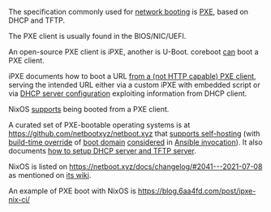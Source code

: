 The specification commonly used for [network booting](https://en.wikipedia.org/wiki/Network_booting) is [PXE](https://en.wikipedia.org/wiki/Preboot_Execution_Environment), based on DHCP and TFTP.

The PXE client is usually found in the BIOS/NIC/UEFI.

An open-source PXE client is iPXE, another is U-Boot.
coreboot [can](http://www.coreboot.org/Payloads) boot a PXE client.

iPXE documents how to boot a URL
[from a (not HTTP capable) PXE client](https://ipxe.org/howto/chainloading),
serving the intended URL
either via a custom iPXE with embedded script
or via [DHCP server configuration](https://ipxe.org/howto/dhcpd#pxe_chainloading) exploiting information from DHCP client.

NixOS [supports](https://nixos.org/manual/nixos/stable/index.html#sec-booting-from-pxe) being booted from a PXE client.

A curated set of PXE-bootable operating systems is at https://github.com/netbootxyz/netboot.xyz
that [supports self-hosting](https://netboot.xyz/docs/selfhosting/)
(with [build-time override](https://github.com/netbootxyz/netboot.xyz/blob/3ce3ffd3aa31d20fd844cf5accc49e2000846b83/README.md#local-overrides)
of [boot domain](https://github.com/netbootxyz/netboot.xyz/blob/3ce3ffd3aa31d20fd844cf5accc49e2000846b83/user_overrides.yml#L13)
[considered](https://github.com/netbootxyz/netboot.xyz/blob/3ce3ffd3aa31d20fd844cf5accc49e2000846b83/site.yml#L8)
in [Ansible invocation](https://github.com/netbootxyz/netboot.xyz/blob/3ce3ffd3aa31d20fd844cf5accc49e2000846b83/Dockerfile#L18)).
It also documents [how to setup DHCP server and TFTP server](https://netboot.xyz/docs/booting/tftp/).

NixOS is listed on https://netboot.xyz/docs/changelog/#2041---2021-07-08
as mentioned on [its wiki](https://nixos.wiki/wiki/Netboot).

An example of PXE boot with NixOS is https://blog.6aa4fd.com/post/ipxe-nix-ci/

